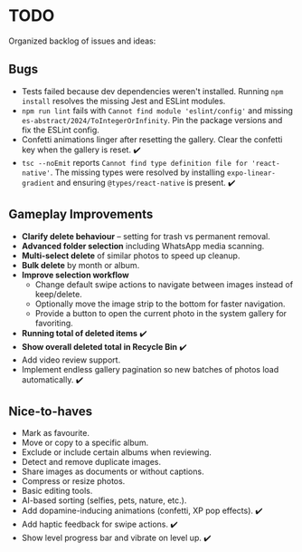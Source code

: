 # TODO

Organized backlog of issues and ideas:

## Bugs

- Tests failed because dev dependencies weren't installed. Running `npm install` resolves the missing Jest and ESLint modules.
- `npm run lint` fails with `Cannot find module 'eslint/config'` and missing `es-abstract/2024/ToIntegerOrInfinity`. Pin the package versions and fix the ESLint config.
- Confetti animations linger after resetting the gallery. Clear the confetti key when the gallery is reset. ✔️
- `tsc --noEmit` reports `Cannot find type definition file for 'react-native'`. The missing types were resolved by installing `expo-linear-gradient` and ensuring `@types/react-native` is present. ✔️

## Gameplay Improvements

- **Clarify delete behaviour** – setting for trash vs permanent removal.
- **Advanced folder selection** including WhatsApp media scanning.
- **Multi-select delete** of similar photos to speed up cleanup.
- **Bulk delete** by month or album.
- **Improve selection workflow**
  - Change default swipe actions to navigate between images instead of keep/delete.
  - Optionally move the image strip to the bottom for faster navigation.
  - Provide a button to open the current photo in the system gallery for favoriting.
- **Running total of deleted items** ✔️
- **Show overall deleted total in Recycle Bin** ✔️
- Add video review support.
- Implement endless gallery pagination so new batches of photos load automatically. ✔️

## Nice-to-haves

- Mark as favourite.
- Move or copy to a specific album.
- Exclude or include certain albums when reviewing.
- Detect and remove duplicate images.
- Share images as documents or without captions.
- Compress or resize photos.
- Basic editing tools.
- AI-based sorting (selfies, pets, nature, etc.).
- Add dopamine-inducing animations (confetti, XP pop effects). ✔️
- Add haptic feedback for swipe actions. ✔️
- Show level progress bar and vibrate on level up. ✔️
